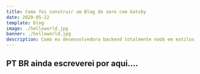 ```yaml
---
title: Como foi construir um Blog do zero com Gatsby
date: 2020-05-22
template: blog
image: ./helloworld.jpg
banner: ./helloworld.jpg
description: Como eu desenvolvedora backend totalmente noob em estilos consegui construir um blog do zero. Vou contar aqui algumas experiências, desafios e o que eu mais aprendi.
---
```


## PT BR ainda escreverei por aqui....

